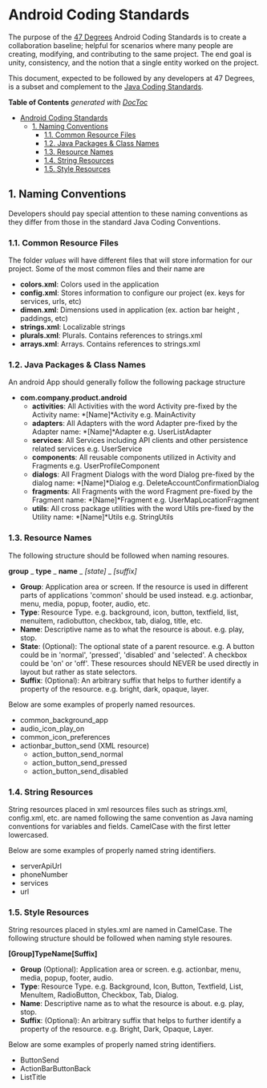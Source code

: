 # Android Coding Standards

The purpose of the [47 Degrees](http://47deg.com) Android Coding Standards is to create a collaboration baseline; helpful for scenarios where many people are creating, modifying, and contributing to the same project. The end goal is unity, consistency, and the notion that a single entity worked on the project.

This document, expected to be followed by any developers at 47 Degrees, is a subset and complement to the [Java Coding Standards](../).

**Table of Contents**  *generated with [DocToc](http://doctoc.herokuapp.com/)*

- [Android Coding Standards](#android-coding-standards)
	- [1. Naming Conventions](#1-naming-conventions)
		- [1.1. Common Resource Files](#11-common-resource-files)
		- [1.2. Java Packages & Class Names](#12-java-packages--class-names)
		- [1.3. Resource Names](#13-resource-names)
		- [1.4. String Resources](#14-string-resources)
		- [1.5. Style Resources](#15-style-resources)

## 1. Naming Conventions

Developers should pay special attention to these naming conventions as they differ from those in the standard Java Coding Conventions.

### 1.1. Common Resource Files

The folder *values* will have different files that will store information for our project. 
Some of the most common files and their name are

* **colors.xml**: Colors used in the application
* **config.xml**: Stores information to configure our project (ex. keys for services, urls, etc)
* **dimen.xml**: Dimensions used in application (ex. action bar height , paddings, etc)
* **strings.xml**: Localizable strings
* **plurals.xml**: Plurals. Contains references to strings.xml
* **arrays.xml**: Arrays. Contains references to strings.xml 

### 1.2. Java Packages & Class Names

An android App should generally follow the following package structure

* **com.company.product.android**
	- **activities**: All Activities with the word Activity pre-fixed by the Activity name: *[Name]*Activity e.g. MainActivity
	- **adapters**: All Adapters with the word Adapter pre-fixed by the Adapter name: *[Name]*Adapter e.g. UserListAdapter
	- **services**: All Services including API clients and other persistence related services e.g. UserService
	- **components**: All reusable components utilized in Activity and Fragments e.g. UserProfileComponent
	- **dialogs**: All Fragment Dialogs with the word Dialog pre-fixed by the dialog name: *[Name]*Dialog e.g. DeleteAccountConfirmationDialog
	- **fragments**: All Fragments with the word Fragment pre-fixed by the Fragment name: *[Name]*Fragment e.g. UserMapLocationFragment
	- **utils**: All cross package utilities with the word Utils pre-fixed by the Utility name: *[Name]*Utils e.g. StringUtils

### 1.3. Resource Names

The following structure should be followed when naming resoures.

**group** _ **type** _ **name** _ *[state]* _ *[suffix]*

* **Group**: Application area or screen. If the resource is used in different parts of applications 'common' should be used instead. e.g. actionbar, menu, media, popup, footer, audio, etc.
* **Type**: Resource Type. e.g. background, icon, button, textfield, list, menuitem, radiobutton, checkbox, tab, dialog, title, etc.
* **Name**: Descriptive name as to what the resource is about. e.g. play, stop.
* **State**: (Optional): The optional state of a parent resource. e.g. A button could be in 'normal', 'pressed', 'disabled' and 'selected'. A checkbox could be 'on' or 'off'. These resources should NEVER be used directly in layout but rather as state selectors.
* **Suffix**: (Optional): An arbitrary suffix that helps to further identify a property of the resource. e.g. bright, dark, opaque, layer.

Below are some examples of properly named resources.

* common_background_app
* audio_icon_play_on
* common_icon_preferences
* actionbar_button_send (XML resource)
	- action_button_send_normal
	- action_button_send_pressed
	- action_button_send_disabled

### 1.4. String Resources

String resources placed in xml resources files such as strings.xml, config.xml, etc. are named following the same convention as Java naming conventions for variables and fields. CamelCase with the first letter lowercased.

Below are some examples of properly named string identifiers.

* serverApiUrl
* phoneNumber
* services
* url

### 1.5. Style Resources

String resources placed in styles.xml are named in CamelCase.
The following structure should be followed when naming style resoures.

**[Group]TypeName[Suffix]**

* **Group** (Optional): Application area or screen. e.g. actionbar, menu, media, popup, footer, audio.
* **Type**: Resource Type. e.g. Background, Icon, Button, Textfield, List, MenuItem, RadioButton, Checkbox, Tab, Dialog.
* **Name**: Descriptive name as to what the resource is about. e.g. play, stop.
* **Suffix**: (Optional): An arbitrary suffix that helps to further identify a property of the resource. e.g. Bright, Dark, Opaque, Layer.

Below are some examples of properly named string identifiers.

* ButtonSend
* ActionBarButtonBack
* ListTitle